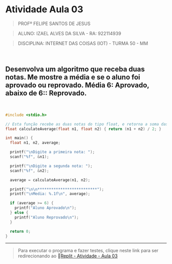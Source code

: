 # Atividade Aula 03

>PROFº FELIPE SANTOS DE JESUS

>ALUNO: IZAEL ALVES DA SILVA - RA: 922114939

>DISCIPLINA: INTERNET DAS COISAS (IOT) - TURMA 50 - MM

<br>

## Desenvolva um algoritmo que receba duas notas. Me mostre a média e se o aluno foi aprovado ou reprovado. Média 6: Aprovado, abaixo de 6:: Reprovado.
<br>

```c
#include <stdio.h>

// Esta função recebe as duas notas do tipo float, e retorna a soma das notas no tipo float.
float calculateAverage(float n1, float n2) { return (n1 + n2) / 2; }

int main() {
  float n1, n2, average;

  printf("\nDigite a primeira nota: ");
  scanf("%f", &n1);

  printf("\nDigite a segunda nota: ");
  scanf("%f", &n2);

  average = calculateAverage(n1, n2);

  printf("\n\n**************************");
  printf("\nMedia: %.1f\n", average);

  if (average >= 6) {
    printf("Aluno Aprovado\n");
  } else {
    printf("Aluno Reprovado\n");
  }

  return 0;
}
```
<hr>

>Para executar o programa e fazer testes, clique neste link para ser redirecionando ao 🔗[Replit - Atividade - Aula 03](https://replit.com/@IZAELALVES/Internet-das-coisas-atividade-aula-03#main.c)